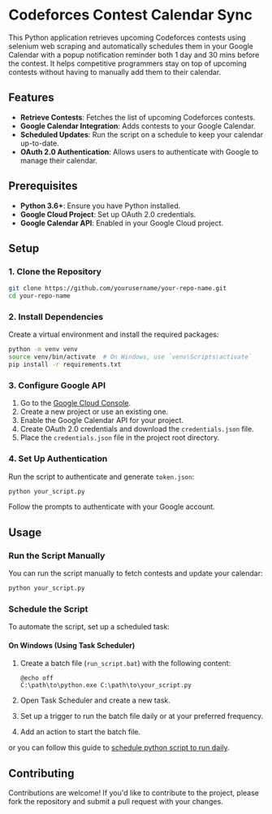# Codeforces Contest Calendar Sync

This Python application retrieves upcoming Codeforces contests using selenium web scraping and automatically schedules them in your Google Calendar with a popup notification reminder both 1 day and 30 mins before the contest. It helps competitive programmers stay on top of upcoming contests without having to manually add them to their calendar.

## Features

- **Retrieve Contests**: Fetches the list of upcoming Codeforces contests.
- **Google Calendar Integration**: Adds contests to your Google Calendar.
- **Scheduled Updates**: Run the script on a schedule to keep your calendar up-to-date.
- **OAuth 2.0 Authentication**: Allows users to authenticate with Google to manage their calendar.

## Prerequisites

- **Python 3.6+**: Ensure you have Python installed.
- **Google Cloud Project**: Set up OAuth 2.0 credentials.
- **Google Calendar API**: Enabled in your Google Cloud project.

## Setup

### 1. Clone the Repository

```bash
git clone https://github.com/yourusername/your-repo-name.git
cd your-repo-name
```

### 2. Install Dependencies

Create a virtual environment and install the required packages:

```bash
python -m venv venv
source venv/bin/activate  # On Windows, use `venv\Scripts\activate`
pip install -r requirements.txt
```

### 3. Configure Google API

1. Go to the [Google Cloud Console](https://console.cloud.google.com/).
2. Create a new project or use an existing one.
3. Enable the Google Calendar API for your project.
4. Create OAuth 2.0 credentials and download the `credentials.json` file.
5. Place the `credentials.json` file in the project root directory.

### 4. Set Up Authentication

Run the script to authenticate and generate `token.json`:

```bash
python your_script.py
```

Follow the prompts to authenticate with your Google account.

## Usage

### Run the Script Manually

You can run the script manually to fetch contests and update your calendar:

```bash
python your_script.py
```

### Schedule the Script

To automate the script, set up a scheduled task:

#### On Windows (Using Task Scheduler)

1. Create a batch file (`run_script.bat`) with the following content:

    ```batch
    @echo off
    C:\path\to\python.exe C:\path\to\your_script.py
    ```

2. Open Task Scheduler and create a new task.
3. Set up a trigger to run the batch file daily or at your preferred frequency.
4. Add an action to start the batch file.

or you can follow this guide to [schedule python script to run daily](https://www.geeksforgeeks.org/schedule-a-python-script-to-run-daily/).

## Contributing

Contributions are welcome! If you'd like to contribute to the project, please fork the repository and submit a pull request with your changes.
